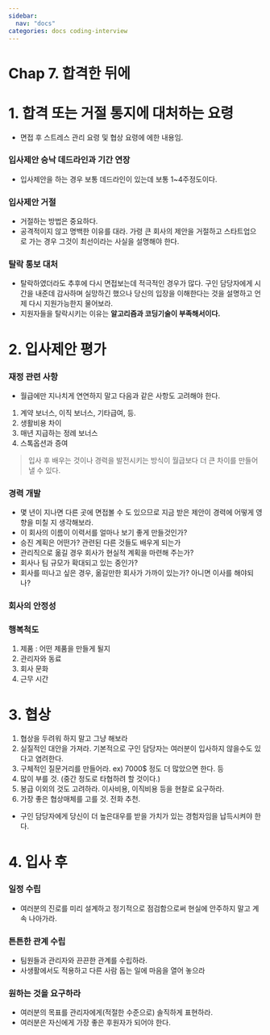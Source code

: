 ```yaml
---
sidebar:
  nav: "docs"
categories: docs coding-interview
---
```

Chap 7. 합격한 뒤에
========

# 1. 합격 또는 거절 통지에 대처하는 요령
- 면접 후 스트레스 관리 요령 및 협상 요령에 에한 내용임.
### 입사제안 승낙 데드라인과 기간 연장

- 입사제안을 하는 경우 보통 데드라인이 있는데 보통 1~4주정도이다.

### 입사제안 거절
- 거절하는 방법은 중요하다.
- 공격적이지 않고 명백한 이유를 대라. 가령 큰 회사의 제안을 거절하고 스타트업으로 가는 경우 그것이 최선이라는 사실을 설명해야 한다.

### 탈락 통보 대처
- 탈락하였더라도 추후에 다시 면접보는데 적극적인 경우가 많다. 구인 담당자에게 시간을 내준데 감사하며 실망하긴 했으나 당신의 입장을 이해한다는 것을 설명하고 언제 다시 지원가능한지 물어보라.
- 지원자들을 탈락시키는 이유는 **알고리즘과 코딩기술이 부족해서이다.**

# 2. 입사제안 평가

### 재정 관련 사항
- 월급에만 지나치게 연연하지 말고 다음과 같은 사항도 고려해야 한다.
 1. 계약 보너스, 이직 보너스, 기타급여, 등.
 2. 생활비용 차이
 3. 매년 지급하는 정례 보너스
 4. 스톡옵션과 증여
> 입사 후 배우는 것이나 경력을 발전시키는 방식이 월급보다 더 큰 차이를 만들어 낼 수 있다.

### 경력 개발
- 몇 년이 지나면 다른 곳에 면접볼 수 도 있으므로 지금 받은 제안이 경력에 어떻게 영향을 미칠 지 생각해보라.
-  이 회사의 이름이 이력서를 얼마나 보기 좋게 만들것인가?
- 승진 계획은 어떤가? 관련된 다른 것들도 배우게 되는가
- 관리직으로 옮길 경우 회사가 현실적 계획을 마련해 주는가?
- 회사나 팀 규모가 확대되고 있는 중인가?
- 회사를 떠나고 싶은 경우, 옮길만한 회사가 가까이 있는가? 아니면 이사를 해야되나?

### 회사의 안정성


### 행복척도
1. 제품 : 어떤 제품을 만들게 될지
2. 관리자와 동료
3. 회사 문화
4. 근무 시간

# 3. 협상
1. 협상을 두려워 하지 말고 그냥 해보라
2. 실질적인 대안을 가져라. 기본적으로 구인 담당자는 여러분이 입사하지 않을수도 있다고 염려한다.
3. 구체적인 질문거리를 만들어라. ex) 7000$ 정도 더 많았으면 한다. 등
4. 많이 부를 것. (중간 정도로 타협하려 할 것이다.)
5. 봉급 이외의 것도 고려하라. 이사비용, 이직비용 등을 현찰로 요구하라.
6. 가장 좋은 협상매체를 고를 것. 전화 추천.
- 구인 담당자에게 당신이 더 높은대우를 받을 가치가 있는 경험자임을 납득시켜야 한다.

# 4. 입사 후
### 일정 수립
- 여러분의 진로를 미리 설계하고 정기적으로 점검함으로써 현실에 안주하지 말고 계속 나아가라.

### 튼튼한 관계 수립
- 팀원들과 관리자와 끈끈한 관계를 수립하라.
- 사생활에서도 적용하고 다른 사람 돕는 일에 마음을 열어 놓으라

### 원하는 것을 요구하라
- 여러분의 목표를 관리자에게(적절한 수준으로) 솔직하게 표현하라.
- 여러분은 자신에게 가장 좋은 후원자가 되어야 한다.
